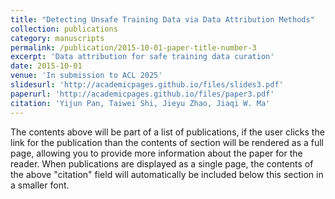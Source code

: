 ```yaml
---
title: "Detecting Unsafe Training Data via Data Attribution Methods"
collection: publications
category: manuscripts
permalink: /publication/2015-10-01-paper-title-number-3
excerpt: 'Data attribution for safe training data curation'
date: 2015-10-01
venue: 'In submission to ACL 2025'
slidesurl: 'http://academicpages.github.io/files/slides3.pdf'
paperurl: 'http://academicpages.github.io/files/paper3.pdf'
citation: 'Yijun Pan, Taiwei Shi, Jieyu Zhao, Jiaqi W. Ma'
---
```


The contents above will be part of a list of publications, if the user clicks the link for the publication than the contents of section will be rendered as a full page, allowing you to provide more information about the paper for the reader. When publications are displayed as a single page, the contents of the above "citation" field will automatically be included below this section in a smaller font.